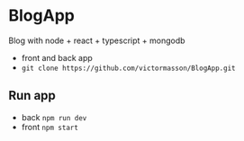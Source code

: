 # BlogApp
Blog with node + react + typescript + mongodb
  * front and back app
  * ```git clone https://github.com/victormasson/BlogApp.git```

## Run app
* back ```npm run dev```
* front ```npm start```
